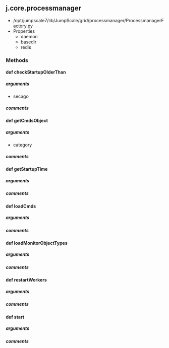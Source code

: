 ## j.core.processmanager

- /opt/jumpscale7/lib/JumpScale/grid/processmanager/ProcessmanagerFactory.py
- Properties
    - daemon
    - basedir
    - redis

### Methods

    

#### def checkStartupOlderThan 
##### arguments

- secago

##### comments

#### def getCmdsObject 
##### arguments

- category

##### comments

#### def getStartupTime 
##### arguments

##### comments

#### def loadCmds 
##### arguments

##### comments

#### def loadMonitorObjectTypes 
##### arguments

##### comments

#### def restartWorkers 
##### arguments

##### comments

#### def start 
##### arguments

##### comments

